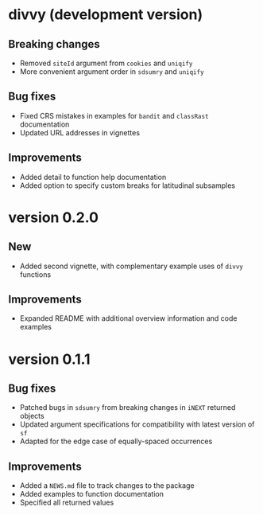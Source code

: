 # divvy (development version)

## Breaking changes

* Removed `siteId` argument from `cookies` and `uniqify`
* More convenient argument order in `sdsumry` and `uniqify`

## Bug fixes

* Fixed CRS mistakes in examples for `bandit` and `classRast` documentation
* Updated URL addresses in vignettes

## Improvements

* Added detail to function help documentation
* Added option to specify custom breaks for latitudinal subsamples

# version 0.2.0

## New

* Added second vignette, with complementary example uses of `divvy` functions

## Improvements

* Expanded README with additional overview information and code examples

# version 0.1.1

## Bug fixes

* Patched bugs in `sdsumry` from breaking changes in `iNEXT` returned objects
* Updated argument specifications for compatibility with latest version of `sf`
* Adapted for the edge case of equally-spaced occurrences

## Improvements

* Added a `NEWS.md` file to track changes to the package
* Added examples to function documentation
* Specified all returned values

